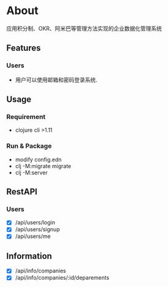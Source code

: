 # About

应用积分制、OKR、阿米巴等管理方法实现的企业数据化管理系统


## Features


### Users

* 用户可以使用邮箱和密码登录系统.




## Usage


### Requirement

* clojure cli >1.11

### Run & Package

* modify config.edn
* clj -M:migrate migrate
* clj -M:server


## RestAPI

### Users

- [x] /api/users/login 
- [x] /api/users/signup
- [x] /api/users/me

## Information

- [x] /api/info/companies
- [x] /api/info/companies/:id/deparements